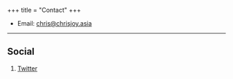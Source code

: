 +++
title = "Contact"
+++

* Email: [chris@chrisjoy.asia](chris@chrisjoy.asia)
<!-- * Phone: [+91-123123](tel:+91-123123) -->

---
<!-- 
## Mailing Address

> 221B, Baker Street
>
> London
>
> United Kingdom

--- -->

## Social

1. [Twitter](twitter.com/EdTeach__)
<!-- 2. [Google+](#) -->
